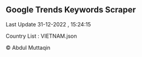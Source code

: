 

## Google Trends Keywords Scraper 
 
Last Update 31-12-2022 , 15:24:15

Country List :
VIETNAM.json



© Abdul Muttaqin 
